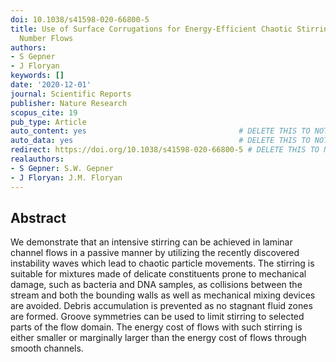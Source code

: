 ```yaml
---
doi: 10.1038/s41598-020-66800-5
title: Use of Surface Corrugations for Energy-Efficient Chaotic Stirring in Low Reynolds
  Number Flows
authors:
- S Gepner
- J Floryan
keywords: []
date: '2020-12-01'
journal: Scientific Reports
publisher: Nature Research
scopus_cite: 19
pub_type: Article
auto_content: yes                                  # DELETE THIS TO NOT AUTO GENERATE CONTENT
auto_data: yes                                     # DELETE THIS TO NOT AUTO GENERATE METADATA
redirect: https://doi.org/10.1038/s41598-020-66800-5 # DELETE THIS TO NOT REDIRECT
realauthors:
- S Gepner: S.W. Gepner
- J Floryan: J.M. Floryan
---
```



## Abstract
We demonstrate that an intensive stirring can be achieved in laminar channel flows in a passive manner by utilizing the recently discovered instability waves which lead to chaotic particle movements. The stirring is suitable for mixtures made of delicate constituents prone to mechanical damage, such as bacteria and DNA samples, as collisions between the stream and both the bounding walls as well as mechanical mixing devices are avoided. Debris accumulation is prevented as no stagnant fluid zones are formed. Groove symmetries can be used to limit stirring to selected parts of the flow domain. The energy cost of flows with such stirring is either smaller or marginally larger than the energy cost of flows through smooth channels.
